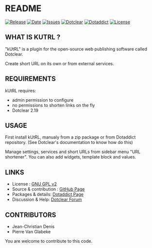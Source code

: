 # README

[![Release](https://img.shields.io/github/v/release/JcDenis/kUtRL)](https://github.com/JcDenis/kUtRL/releases)
[![Date](https://img.shields.io/github/release-date/JcDenis/kUtRL)](https://github.com/JcDenis/kUtRL/releases)
[![Issues](https://img.shields.io/github/issues/JcDenis/kUtRL)](https://github.com/JcDenis/kUtRL/issues)
[![Dotclear](https://img.shields.io/badge/dotclear-v2.19-blue.svg)](https://fr.dotclear.org/download)
[![Dotaddict](https://img.shields.io/badge/dotaddict-official-green.svg)](https://plugins.dotaddict.org/dc2/details/kUtRL)
[![License](https://img.shields.io/github/license/JcDenis/kUtRL)](https://github.com/JcDenis/kUtRL/blob/master/LICENSE)

## WHAT IS KUTRL ?

"kUtRL" is a plugin for the open-source 
web publishing software called Dotclear.

Create short URL on its own or from external services.

## REQUIREMENTS

 kUtRL requires: 

  * admin permission to configure
  * no permissions to shorten links on the fly
  * Dotclear 2.19

## USAGE

First install kUtRL, manualy from a zip package or from 
Dotaddict repository. (See Dotclear's documentation to know how do this)

Manage settings, services and short URLs from sidebar menu "URL shortener".
You can also add widgets, template block and values.

## LINKS

 * License : [GNU GPL v2](https://www.gnu.org/licenses/old-licenses/lgpl-2.0.html)
 * Source & contribution : [GitHub Page](https://github.com/JcDenis/kUtRL)
 * Packages & details:  [Dotaddict Page](https://plugins.dotaddict.org/dc2/details/kUtRL)
 * Discussion & Help: [Dotclear Forum](http://forum.dotclear.org/viewtopic.php?pid=331158)

## CONTRIBUTORS

 * Jean-Christian Denis
 * Pierre Van Glabeke

 You are welcome to contribute to this code.
